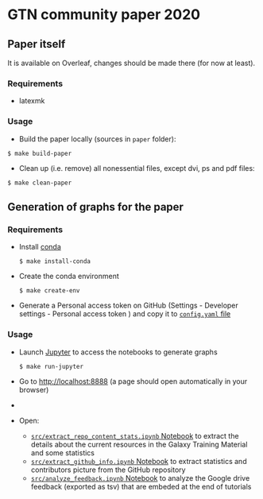 # GTN community paper 2020

## Paper itself

It is available on Overleaf, changes should be made there (for now at least).

### Requirements

- latexmk

### Usage

- Build the paper locally (sources in `paper` folder):

```
$ make build-paper
```

- Clean up (i.e. remove) all nonessential files, except dvi, ps and pdf files:

```
$ make clean-paper
```

## Generation of graphs for the paper

### Requirements

- Install [conda](https://conda.io/miniconda.html)

    ```
    $ make install-conda
    ```


- Create the conda environment

    ```
    $ make create-env
    ```

- Generate a Personal access token on GitHub (Settings - Developer settings - Personal access token ) and copy it to [`config.yaml` file](config.yaml)

### Usage

- Launch [Jupyter](https://jupyter.org/) to access the notebooks to generate graphs

    ```
    $ make run-jupyter
    ```

- Go to [http://localhost:8888](http://localhost:8888) (a page should open automatically in your browser)

- 
- Open:
    - [`src/extract_repo_content_stats.ipynb` Notebook](http://localhost:8888/notebooks/src/extract_repo_content_stats.ipynb) to extract the details about the current resources in the Galaxy Training Material and some statistics
    - [`src/extract_github_info.ipynb` Notebook](http://localhost:8888/notebooks/src/extract_github_info.ipynb) to extract statistics and contributors picture from the GitHub repository
    - [`src/analyze_feedback.ipynb` Notebook](http://localhost:8888/notebooks/src/analyze_feedback.ipynb) to analyze the Google drive feedback (exported as tsv) that are embeded at the end of tutorials
